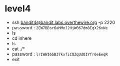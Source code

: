 # level4
- ssh bandit4@bandit.labs.overthewire.org -p 2220
- password : ```2EW7BBsr6aMMoJ2HjW067dm8EgX26xNe```
- ls
- cd inhere
- ls
- cat ./*
- password : ```lrIWWI6bB37kxfiCQZqUdOIYfr6eEeqR```
- exit
